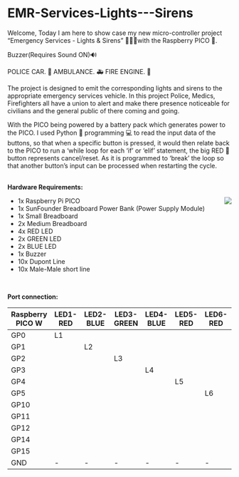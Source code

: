 # EMR-Services-Lights---Sirens

Welcome, Today I am here to show case my new micro-controller project “Emergency Services - Lights & Sirens” 🚨🚨🚨with the Raspberry PICO 🍇. 

Buzzer(Requires Sound ON)🔊 

POLICE CAR. 🚓 
AMBULANCE. 🚑 
FIRE ENGINE. 🚒 

The project is designed to emit the corresponding lights and sirens to the appropriate emergency services vehicle.
In this project Police, Medics, Firefighters all have a union to alert and make there presence noticeable for civilians and the general public of there coming and going.

With the PICO being powered by a battery pack which generates power to the PICO. I used Python 🐍 programming 💻 to read the input data of the buttons, so that when a specific button is pressed, it would then relate back to the PICO to run a ‘while loop for each ‘if’ or ‘elif’ statement, the big RED 🔴 button represents cancel/reset. As it is programmed to ‘break’ the loop so that another button’s input can be processed when restarting the cycle.

<br>
<b>Hardware Requirements:</b>
<ul>
<img align="right" src="https://blogger.googleusercontent.com/img/b/R29vZ2xl/AVvXsEgjEnWJpbTcO-sJU5no65Hrhvb4nkBJPfLrqPnocyUqgjDbI73hE74UMNqy5RkIO4IWcttuTFEcr4PioLZhNf9JE50XHHg3YCdjNhM94x7bXTJdWXWuA8R8c9hs3XvNW5az2hNb2ptnDw/s1600/pilogo.gif" />
  <li>1x Raspberry Pi PICO</li>
  <li>1x SunFounder Breadboard Power Bank (Power Supply Module)</li>
  <li>1x Small Breadboard</li>
  <li>2x Medium Breadboard</li>
  <li>4x RED LED</li>
  <li>2x GREEN LED</li>
  <li>2x BLUE LED</li>
  <li>1x Buzzer</li>
  <li>10x Dupont Line</li>
  <li>10x Male-Male short line</li>
</ul>
<br>
<p>
<b>Port connection:</b> 

Raspberry PICO W | LED1-RED | LED2-BLUE | LED3-GREEN | LED4-BLUE | LED5-RED | LED6-RED | BUTTON 1 | BUTTON 2 | BUTTON 3 | BUTTON 4 | BUZZER |
--- | --- | --- | --- |--- | --- | --- | --- | --- | --- | --- | --- |
GP0 | L1 |   |   |   |   |   |   |   |   |   |   |
GP1 |   | L2 |   |   |   |   |   |   |   |   |   |  
GP2 |   |   | L3 |   |   |   |   |   |   |   |   |  
GP3 |   |   |   | L4 |  |   |   |   |   |   |   |  
GP4 |   |   |   |   | L5 |  |   |   |   |   |   |  
GP5 |   |   |   |   |   | L6 |   |   |   |   |   |  
GP10 |   |   |   |   |   |   | BT1 |   |  |   |   | 
GP11 |   |   |   |   |   |   |   |  BT2 |   |  |   |
GP12 |   |   |   |   |   |   |   |   |  BT3 |   |  |
GP14 |   |   |   |   |   |   |   |   |   |   | B |
GP15 |   |   |   |   |   |   |   |   |   | BT4 |   |
GND | - | - | - | - | - | - | - | - | - | - | - |

</p>
